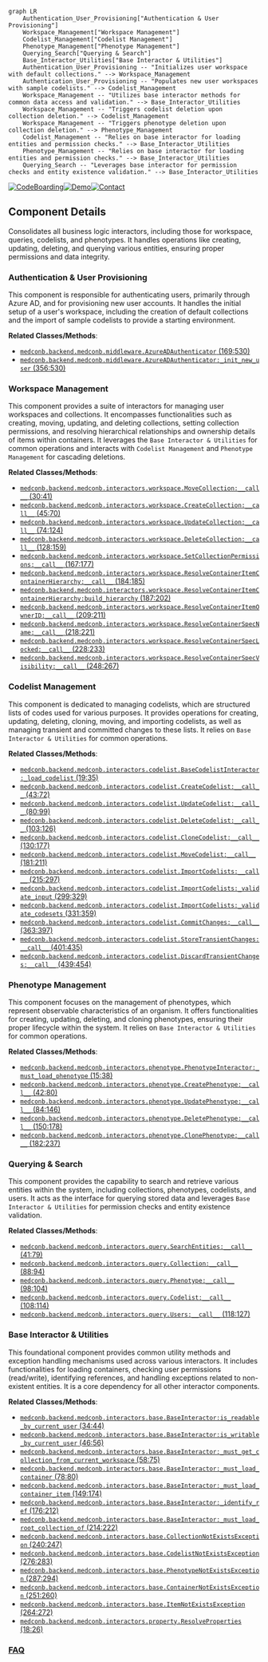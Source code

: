 ```mermaid
graph LR
    Authentication_User_Provisioning["Authentication & User Provisioning"]
    Workspace_Management["Workspace Management"]
    Codelist_Management["Codelist Management"]
    Phenotype_Management["Phenotype Management"]
    Querying_Search["Querying & Search"]
    Base_Interactor_Utilities["Base Interactor & Utilities"]
    Authentication_User_Provisioning -- "Initializes user workspace with default collections." --> Workspace_Management
    Authentication_User_Provisioning -- "Populates new user workspaces with sample codelists." --> Codelist_Management
    Workspace_Management -- "Utilizes base interactor methods for common data access and validation." --> Base_Interactor_Utilities
    Workspace_Management -- "Triggers codelist deletion upon collection deletion." --> Codelist_Management
    Workspace_Management -- "Triggers phenotype deletion upon collection deletion." --> Phenotype_Management
    Codelist_Management -- "Relies on base interactor for loading entities and permission checks." --> Base_Interactor_Utilities
    Phenotype_Management -- "Relies on base interactor for loading entities and permission checks." --> Base_Interactor_Utilities
    Querying_Search -- "Leverages base interactor for permission checks and entity existence validation." --> Base_Interactor_Utilities
```
[![CodeBoarding](https://img.shields.io/badge/Generated%20by-CodeBoarding-9cf?style=flat-square)](https://github.com/CodeBoarding/CodeBoarding)[![Demo](https://img.shields.io/badge/Try%20our-Demo-blue?style=flat-square)](https://www.codeboarding.org/demo)[![Contact](https://img.shields.io/badge/Contact%20us%20-%20contact@codeboarding.org-lightgrey?style=flat-square)](mailto:contact@codeboarding.org)

## Component Details

Consolidates all business logic interactors, including those for workspace, queries, codelists, and phenotypes. It handles operations like creating, updating, deleting, and querying various entities, ensuring proper permissions and data integrity.

### Authentication & User Provisioning
This component is responsible for authenticating users, primarily through Azure AD, and for provisioning new user accounts. It handles the initial setup of a user's workspace, including the creation of default collections and the import of sample codelists to provide a starting environment.


**Related Classes/Methods**:

- <a href="https://github.com/Bayer-Group/medconb/blob/master/backend/medconb/middleware.py#L169-L530" target="_blank" rel="noopener noreferrer">`medconb.backend.medconb.middleware.AzureADAuthenticator` (169:530)</a>
- <a href="https://github.com/Bayer-Group/medconb/blob/master/backend/medconb/middleware.py#L356-L530" target="_blank" rel="noopener noreferrer">`medconb.backend.medconb.middleware.AzureADAuthenticator:_init_new_user` (356:530)</a>


### Workspace Management
This component provides a suite of interactors for managing user workspaces and collections. It encompasses functionalities such as creating, moving, updating, and deleting collections, setting collection permissions, and resolving hierarchical relationships and ownership details of items within containers. It leverages the `Base Interactor & Utilities` for common operations and interacts with `Codelist Management` and `Phenotype Management` for cascading deletions.


**Related Classes/Methods**:

- <a href="https://github.com/Bayer-Group/medconb/blob/master/backend/medconb/interactors/workspace.py#L30-L41" target="_blank" rel="noopener noreferrer">`medconb.backend.medconb.interactors.workspace.MoveCollection:__call__` (30:41)</a>
- <a href="https://github.com/Bayer-Group/medconb/blob/master/backend/medconb/interactors/workspace.py#L45-L70" target="_blank" rel="noopener noreferrer">`medconb.backend.medconb.interactors.workspace.CreateCollection:__call__` (45:70)</a>
- <a href="https://github.com/Bayer-Group/medconb/blob/master/backend/medconb/interactors/workspace.py#L74-L124" target="_blank" rel="noopener noreferrer">`medconb.backend.medconb.interactors.workspace.UpdateCollection:__call__` (74:124)</a>
- <a href="https://github.com/Bayer-Group/medconb/blob/master/backend/medconb/interactors/workspace.py#L128-L159" target="_blank" rel="noopener noreferrer">`medconb.backend.medconb.interactors.workspace.DeleteCollection:__call__` (128:159)</a>
- <a href="https://github.com/Bayer-Group/medconb/blob/master/backend/medconb/interactors/workspace.py#L167-L177" target="_blank" rel="noopener noreferrer">`medconb.backend.medconb.interactors.workspace.SetCollectionPermissions:__call__` (167:177)</a>
- <a href="https://github.com/Bayer-Group/medconb/blob/master/backend/medconb/interactors/workspace.py#L184-L185" target="_blank" rel="noopener noreferrer">`medconb.backend.medconb.interactors.workspace.ResolveContainerItemContainerHierarchy:__call__` (184:185)</a>
- <a href="https://github.com/Bayer-Group/medconb/blob/master/backend/medconb/interactors/workspace.py#L187-L202" target="_blank" rel="noopener noreferrer">`medconb.backend.medconb.interactors.workspace.ResolveContainerItemContainerHierarchy:build_hierarchy` (187:202)</a>
- <a href="https://github.com/Bayer-Group/medconb/blob/master/backend/medconb/interactors/workspace.py#L209-L211" target="_blank" rel="noopener noreferrer">`medconb.backend.medconb.interactors.workspace.ResolveContainerItemOwnerID:__call__` (209:211)</a>
- <a href="https://github.com/Bayer-Group/medconb/blob/master/backend/medconb/interactors/workspace.py#L218-L221" target="_blank" rel="noopener noreferrer">`medconb.backend.medconb.interactors.workspace.ResolveContainerSpecName:__call__` (218:221)</a>
- <a href="https://github.com/Bayer-Group/medconb/blob/master/backend/medconb/interactors/workspace.py#L228-L233" target="_blank" rel="noopener noreferrer">`medconb.backend.medconb.interactors.workspace.ResolveContainerSpecLocked:__call__` (228:233)</a>
- <a href="https://github.com/Bayer-Group/medconb/blob/master/backend/medconb/interactors/workspace.py#L248-L267" target="_blank" rel="noopener noreferrer">`medconb.backend.medconb.interactors.workspace.ResolveContainerSpecVisibility:__call__` (248:267)</a>


### Codelist Management
This component is dedicated to managing codelists, which are structured lists of codes used for various purposes. It provides operations for creating, updating, deleting, cloning, moving, and importing codelists, as well as managing transient and committed changes to these lists. It relies on `Base Interactor & Utilities` for common operations.


**Related Classes/Methods**:

- <a href="https://github.com/Bayer-Group/medconb/blob/master/backend/medconb/interactors/codelist.py#L19-L35" target="_blank" rel="noopener noreferrer">`medconb.backend.medconb.interactors.codelist.BaseCodelistInteractor:_load_codelist` (19:35)</a>
- <a href="https://github.com/Bayer-Group/medconb/blob/master/backend/medconb/interactors/codelist.py#L43-L72" target="_blank" rel="noopener noreferrer">`medconb.backend.medconb.interactors.codelist.CreateCodelist:__call__` (43:72)</a>
- <a href="https://github.com/Bayer-Group/medconb/blob/master/backend/medconb/interactors/codelist.py#L80-L99" target="_blank" rel="noopener noreferrer">`medconb.backend.medconb.interactors.codelist.UpdateCodelist:__call__` (80:99)</a>
- <a href="https://github.com/Bayer-Group/medconb/blob/master/backend/medconb/interactors/codelist.py#L103-L126" target="_blank" rel="noopener noreferrer">`medconb.backend.medconb.interactors.codelist.DeleteCodelist:__call__` (103:126)</a>
- <a href="https://github.com/Bayer-Group/medconb/blob/master/backend/medconb/interactors/codelist.py#L130-L177" target="_blank" rel="noopener noreferrer">`medconb.backend.medconb.interactors.codelist.CloneCodelist:__call__` (130:177)</a>
- <a href="https://github.com/Bayer-Group/medconb/blob/master/backend/medconb/interactors/codelist.py#L181-L211" target="_blank" rel="noopener noreferrer">`medconb.backend.medconb.interactors.codelist.MoveCodelist:__call__` (181:211)</a>
- <a href="https://github.com/Bayer-Group/medconb/blob/master/backend/medconb/interactors/codelist.py#L215-L297" target="_blank" rel="noopener noreferrer">`medconb.backend.medconb.interactors.codelist.ImportCodelists:__call__` (215:297)</a>
- <a href="https://github.com/Bayer-Group/medconb/blob/master/backend/medconb/interactors/codelist.py#L299-L329" target="_blank" rel="noopener noreferrer">`medconb.backend.medconb.interactors.codelist.ImportCodelists:_validate_input` (299:329)</a>
- <a href="https://github.com/Bayer-Group/medconb/blob/master/backend/medconb/interactors/codelist.py#L331-L359" target="_blank" rel="noopener noreferrer">`medconb.backend.medconb.interactors.codelist.ImportCodelists:_validate_codesets` (331:359)</a>
- <a href="https://github.com/Bayer-Group/medconb/blob/master/backend/medconb/interactors/codelist.py#L363-L397" target="_blank" rel="noopener noreferrer">`medconb.backend.medconb.interactors.codelist.CommitChanges:__call__` (363:397)</a>
- <a href="https://github.com/Bayer-Group/medconb/blob/master/backend/medconb/interactors/codelist.py#L401-L435" target="_blank" rel="noopener noreferrer">`medconb.backend.medconb.interactors.codelist.StoreTransientChanges:__call__` (401:435)</a>
- <a href="https://github.com/Bayer-Group/medconb/blob/master/backend/medconb/interactors/codelist.py#L439-L454" target="_blank" rel="noopener noreferrer">`medconb.backend.medconb.interactors.codelist.DiscardTransientChanges:__call__` (439:454)</a>


### Phenotype Management
This component focuses on the management of phenotypes, which represent observable characteristics of an organism. It offers functionalities for creating, updating, deleting, and cloning phenotypes, ensuring their proper lifecycle within the system. It relies on `Base Interactor & Utilities` for common operations.


**Related Classes/Methods**:

- <a href="https://github.com/Bayer-Group/medconb/blob/master/backend/medconb/interactors/phenotype.py#L15-L38" target="_blank" rel="noopener noreferrer">`medconb.backend.medconb.interactors.phenotype.PhenotypeInteractor:_must_load_phenotype` (15:38)</a>
- <a href="https://github.com/Bayer-Group/medconb/blob/master/backend/medconb/interactors/phenotype.py#L42-L80" target="_blank" rel="noopener noreferrer">`medconb.backend.medconb.interactors.phenotype.CreatePhenotype:__call__` (42:80)</a>
- <a href="https://github.com/Bayer-Group/medconb/blob/master/backend/medconb/interactors/phenotype.py#L84-L146" target="_blank" rel="noopener noreferrer">`medconb.backend.medconb.interactors.phenotype.UpdatePhenotype:__call__` (84:146)</a>
- <a href="https://github.com/Bayer-Group/medconb/blob/master/backend/medconb/interactors/phenotype.py#L150-L178" target="_blank" rel="noopener noreferrer">`medconb.backend.medconb.interactors.phenotype.DeletePhenotype:__call__` (150:178)</a>
- <a href="https://github.com/Bayer-Group/medconb/blob/master/backend/medconb/interactors/phenotype.py#L182-L237" target="_blank" rel="noopener noreferrer">`medconb.backend.medconb.interactors.phenotype.ClonePhenotype:__call__` (182:237)</a>


### Querying & Search
This component provides the capability to search and retrieve various entities within the system, including collections, phenotypes, codelists, and users. It acts as the interface for querying stored data and leverages `Base Interactor & Utilities` for permission checks and entity existence validation.


**Related Classes/Methods**:

- <a href="https://github.com/Bayer-Group/medconb/blob/master/backend/medconb/interactors/query.py#L41-L79" target="_blank" rel="noopener noreferrer">`medconb.backend.medconb.interactors.query.SearchEntities:__call__` (41:79)</a>
- <a href="https://github.com/Bayer-Group/medconb/blob/master/backend/medconb/interactors/query.py#L88-L94" target="_blank" rel="noopener noreferrer">`medconb.backend.medconb.interactors.query.Collection:__call__` (88:94)</a>
- <a href="https://github.com/Bayer-Group/medconb/blob/master/backend/medconb/interactors/query.py#L98-L104" target="_blank" rel="noopener noreferrer">`medconb.backend.medconb.interactors.query.Phenotype:__call__` (98:104)</a>
- <a href="https://github.com/Bayer-Group/medconb/blob/master/backend/medconb/interactors/query.py#L108-L114" target="_blank" rel="noopener noreferrer">`medconb.backend.medconb.interactors.query.Codelist:__call__` (108:114)</a>
- <a href="https://github.com/Bayer-Group/medconb/blob/master/backend/medconb/interactors/query.py#L118-L127" target="_blank" rel="noopener noreferrer">`medconb.backend.medconb.interactors.query.Users:__call__` (118:127)</a>


### Base Interactor & Utilities
This foundational component provides common utility methods and exception handling mechanisms used across various interactors. It includes functionalities for loading containers, checking user permissions (read/write), identifying references, and handling exceptions related to non-existent entities. It is a core dependency for all other interactor components.


**Related Classes/Methods**:

- <a href="https://github.com/Bayer-Group/medconb/blob/master/backend/medconb/interactors/base.py#L34-L44" target="_blank" rel="noopener noreferrer">`medconb.backend.medconb.interactors.base.BaseInteractor:is_readable_by_current_user` (34:44)</a>
- <a href="https://github.com/Bayer-Group/medconb/blob/master/backend/medconb/interactors/base.py#L46-L56" target="_blank" rel="noopener noreferrer">`medconb.backend.medconb.interactors.base.BaseInteractor:is_writable_by_current_user` (46:56)</a>
- <a href="https://github.com/Bayer-Group/medconb/blob/master/backend/medconb/interactors/base.py#L58-L75" target="_blank" rel="noopener noreferrer">`medconb.backend.medconb.interactors.base.BaseInteractor:_must_get_collection_from_current_workspace` (58:75)</a>
- <a href="https://github.com/Bayer-Group/medconb/blob/master/backend/medconb/interactors/base.py#L78-L80" target="_blank" rel="noopener noreferrer">`medconb.backend.medconb.interactors.base.BaseInteractor:_must_load_container` (78:80)</a>
- <a href="https://github.com/Bayer-Group/medconb/blob/master/backend/medconb/interactors/base.py#L149-L174" target="_blank" rel="noopener noreferrer">`medconb.backend.medconb.interactors.base.BaseInteractor:_must_load_container_item` (149:174)</a>
- <a href="https://github.com/Bayer-Group/medconb/blob/master/backend/medconb/interactors/base.py#L176-L212" target="_blank" rel="noopener noreferrer">`medconb.backend.medconb.interactors.base.BaseInteractor:_identify_ref` (176:212)</a>
- <a href="https://github.com/Bayer-Group/medconb/blob/master/backend/medconb/interactors/base.py#L214-L222" target="_blank" rel="noopener noreferrer">`medconb.backend.medconb.interactors.base.BaseInteractor:_must_load_root_collection_of` (214:222)</a>
- <a href="https://github.com/Bayer-Group/medconb/blob/master/backend/medconb/interactors/base.py#L240-L247" target="_blank" rel="noopener noreferrer">`medconb.backend.medconb.interactors.base.CollectionNotExistsException` (240:247)</a>
- <a href="https://github.com/Bayer-Group/medconb/blob/master/backend/medconb/interactors/base.py#L276-L283" target="_blank" rel="noopener noreferrer">`medconb.backend.medconb.interactors.base.CodelistNotExistsException` (276:283)</a>
- <a href="https://github.com/Bayer-Group/medconb/blob/master/backend/medconb/interactors/base.py#L287-L294" target="_blank" rel="noopener noreferrer">`medconb.backend.medconb.interactors.base.PhenotypeNotExistsException` (287:294)</a>
- <a href="https://github.com/Bayer-Group/medconb/blob/master/backend/medconb/interactors/base.py#L251-L260" target="_blank" rel="noopener noreferrer">`medconb.backend.medconb.interactors.base.ContainerNotExistsException` (251:260)</a>
- <a href="https://github.com/Bayer-Group/medconb/blob/master/backend/medconb/interactors/base.py#L264-L272" target="_blank" rel="noopener noreferrer">`medconb.backend.medconb.interactors.base.ItemNotExistsException` (264:272)</a>
- <a href="https://github.com/Bayer-Group/medconb/blob/master/backend/medconb/interactors/property.py#L18-L26" target="_blank" rel="noopener noreferrer">`medconb.backend.medconb.interactors.property.ResolveProperties` (18:26)</a>




### [FAQ](https://github.com/CodeBoarding/GeneratedOnBoardings/tree/main?tab=readme-ov-file#faq)